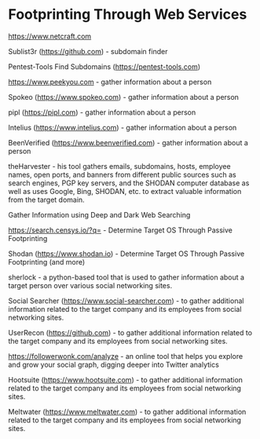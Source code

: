 # Footprinting Through Web Services

https://www.netcraft.com

Sublist3r (https://github.com) - subdomain finder

Pentest-Tools Find Subdomains (https://pentest-tools.com)

https://www.peekyou.com - gather information about a person

Spokeo (https://www.spokeo.com) - gather information about a person

pipl (https://pipl.com) - gather information about a person

Intelius (https://www.intelius.com) - gather information about a person

BeenVerified (https://www.beenverified.com) - gather information about a person

theHarvester - his tool gathers emails, subdomains, hosts, employee names, open ports, and banners from different public sources such as search engines, PGP key servers, and the SHODAN computer database as well as uses Google, Bing, SHODAN, etc. to extract valuable information from the target domain.

Gather Information using Deep and Dark Web Searching

https://search.censys.io/?q= - Determine Target OS Through Passive Footprinting

Shodan (https://www.shodan.io) - Determine Target OS Through Passive Footprinting (and more)

sherlock - a python-based tool that is used to gather information about a target person over various social networking sites.

Social Searcher (https://www.social-searcher.com) - to gather additional information related to the target company and its employees from social networking sites.

UserRecon (https://github.com) - to gather additional information related to the target company and its employees from social networking sites.

https://followerwonk.com/analyze - an online tool that helps you explore and grow your social graph, digging deeper into Twitter analytics

Hootsuite (https://www.hootsuite.com) - to gather additional information related to the target company and its employees from social networking sites.

Meltwater (https://www.meltwater.com) - to gather additional information related to the target company and its employees from social networking sites.